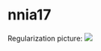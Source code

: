 # nnia17

Regularization picture:
![](https://github.com/tanikina/nnia17/raw/master/regularization.png)
